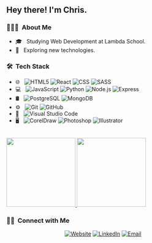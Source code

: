 <!-- <img src=""> -->

<h2> Hey there! I'm Chris.</h2>

<h3> 👨🏻‍💻 &nbsp;About Me </h3>

- 🎓 &nbsp; Studying Web Development at Lambda School.
- 🤔 &nbsp; Exploring new technologies.
  <!-- - 💼 &nbsp; Working as a Business Development Associate at VirtuBox InfoTech Private Limited. -->
  <!-- - 🌱 &nbsp; Learning more about Cloud Architecture, Systems Design and Artificial Intelligence. -->
  <!-- - ✍️ &nbsp; Pursuing Graphic Design and Blog Writing as hobbies/side hustles. -->

<h3> 🛠 &nbsp;Tech Stack</h3>

- 🌐 &nbsp;
  ![HTML5](https://img.shields.io/badge/-HTML5-333333?style=plastic&logo=HTML5)
  <!-- ![Bootstrap](https://img.shields.io/badge/-Bootstrap-333333?style=plastic&logo=bootstrap&logoColor=563D7C) -->
  ![React](https://img.shields.io/badge/-React-333333?style=plastic&logo=react)
  ![CSS](https://img.shields.io/badge/-CSS-333333?style=plastic&logo=CSS3&logoColor=1572B6)
  ![SASS](https://img.shields.io/badge/-SASS-333333?style=plastic&logo=sass&logoColor=CC6699)
- 💻 &nbsp;
  ![JavaScript](https://img.shields.io/badge/-JavaScript-333333?style=plastic&logo=javascript)
  ![Python](https://img.shields.io/badge/-Python-333333?style=plastic&logo=python)
  ![Node.js](https://img.shields.io/badge/-Node.js-333333?style=plastic&logo=node.js)
  ![Express](https://img.shields.io/badge/-Express-333333?style=plastic&logo=express)
- 🛢 &nbsp;
  ![PostgreSQL](https://img.shields.io/badge/-PostgreSQL-333333?style=plastic&logo=PostgreSQL)
  ![MongoDB](https://img.shields.io/badge/-MongoDB-333333?style=plastic&logo=mongodb)
- ⚙️ &nbsp;
  ![Git](https://img.shields.io/badge/-Git-333333?style=plastic&logo=git)
  ![GitHub](https://img.shields.io/badge/-GitHub-333333?style=plastic&logo=github)
  <!-- ![Markdown](https://img.shields.io/badge/-Markdown-333333?style=plastic&logo=markdown) -->
- 🔧 &nbsp;
  ![Visual Studio Code](https://img.shields.io/badge/-Visual%20Studio%20Code-333333?style=plastic&logo=visual-studio-code&logoColor=007ACC)
  <!-- ![RStudio](https://img.shields.io/badge/-RStudio-333333?style=plastic&logo=rstudio) -->
  <!-- ![Eclipse](https://img.shields.io/badge/-Eclipse-333333?style=plastic&logo=eclipse-ide&logoColor=2C2255) -->
- 🖥 &nbsp;
  ![CorelDraw](https://img.shields.io/badge/-CorelDraw-333333?style=plastic&logo=coreldraw)
  ![Photoshop](https://img.shields.io/badge/-Photoshop-333333?style=plastic&logo=adobe-photoshop)
  ![Illustrator](https://img.shields.io/badge/-Illustrator-333333?style=plastic&logo=adobe-illustrator)
  <!-- ![InDesign](https://img.shields.io/badge/-InDesign-333333?style=plastic&logo=adobe-indesign) -->

<br/>

<a href="https://github.com/fullstackcaveman">
  <img height="180em" src="https://github-readme-stats.vercel.app/api?username=fullstackcaveman&theme=buefy&show_icons=true" />
  <img height="180em" src="https://github-readme-stats.vercel.app/api/top-langs/?username=fullstackcaveman&theme=buefy&layout=compact" />
</a>

<br/>

<h3> 🤝🏻 &nbsp;Connect with Me </h3>

<p align="center">
<a href="https://www.fullstackcaveman.com/"><img alt="Website" src="https://img.shields.io/badge/Website-www.fullstackcaveman.com-blue?style=plastic-square&logo=google-chrome"></a>
<a href="https://www.linkedin.com/in/fullstackcaveman/"><img alt="LinkedIn" src="https://img.shields.io/badge/LinkedIn-fullstackcaveman-blue?style=plastic-square&logo=linkedin"></a>
<!-- <a href="https://www.instagram.com/adityavs_/"><img alt="Instagram" src="https://img.shields.io/badge/Instagram-adityavs__-blue?style=plastic-square&logo=instagram"></a> -->
<a href="mailto:chris@fullstackcaveman.com"><img alt="Email" src="https://img.shields.io/badge/Email-chris@fullstackcaveman.com-blue?style=plastic-square&logo=email"></a>
</p>

<!-- ⭐️ From [fullstackcaveman](https://github.com/fullstackcaveman) -->
